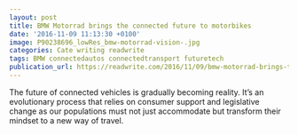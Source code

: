 ```yaml
---
layout: post
title: BMW Motorrad brings the connected future to motorbikes
date: '2016-11-09 11:13:30 +0100'
image: P90238696_lowRes_bmw-motorrad-vision-.jpg
categories: Cate writing readwrite
tags: BMW connectedautos connectedtransport futuretech
publication_url: https://readwrite.com/2016/11/09/bmw-motorrad-brings-the-connected-future-to-motorbikes-tl4/
---
```

The future of connected vehicles is gradually becoming reality. It’s an evolutionary process that relies on consumer support and legislative change as our populations must not just accommodate but transform their mindset to a new way of travel.
